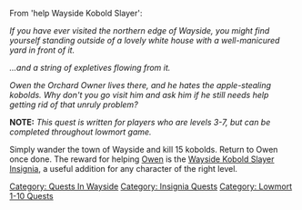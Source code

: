 From 'help Wayside Kobold Slayer':

*If you have ever visited the northern edge of Wayside, you might find
yourself standing outside of a lovely white house with a well-manicured
yard in front of it.*

*...and a string of expletives flowing from it.*

*Owen the Orchard Owner lives there, and he hates the apple-stealing
kobolds. Why don't you go visit him and ask him if he still needs help
getting rid of that unruly problem?*

**NOTE:** *This quest is written for players who are levels 3-7, but can
be completed throughout lowmort game.*

<spoiler>Simply wander the town of Wayside and kill 15 kobolds. Return
to Owen once done.</spoiler> The reward for helping
[Owen](Owen_The_Orchard-Owner.md "wikilink") is the [Wayside Kobold
Slayer Insignia](Wayside_Kobold_Slayer_Insignia "wikilink"), a useful
addition for any character of the right level.

[Category: Quests In Wayside](Category:_Quests_In_Wayside "wikilink")
[Category: Insignia Quests](Category:_Insignia_Quests "wikilink")
[Category: Lowmort 1-10
Quests](Category:_Lowmort_1-10_Quests "wikilink")
